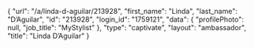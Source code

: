 {
    "url": "\/a\/linda-d-aguilar\/213928",
    "first_name": "Linda",
    "last_name": "D’Aguilar",
    "id": "213928",
    "login_id": "1759121",
    "data": {
        "profilePhoto": null,
        "job_title": "MyStylist"
    },
    "type": "captivate",
    "layout": "ambassador",
    "title": "Linda D’Aguilar"
}